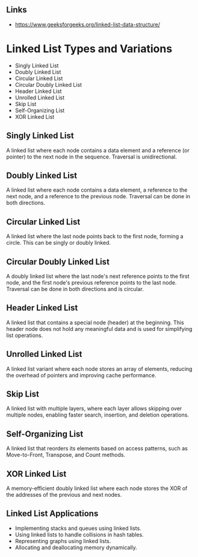 ## Links
- https://www.geeksforgeeks.org/linked-list-data-structure/

# Linked List Types and Variations

- Singly Linked List
- Doubly Linked List
- Circular Linked List
- Circular Doubly Linked List
- Header Linked List
- Unrolled Linked List
- Skip List
- Self-Organizing List
- XOR Linked List

## Singly Linked List
A linked list where each node contains a data element and a reference (or pointer) to the next node in the sequence. Traversal is unidirectional.

## Doubly Linked List
A linked list where each node contains a data element, a reference to the next node, and a reference to the previous node. Traversal can be done in both directions.

## Circular Linked List
A linked list where the last node points back to the first node, forming a circle. This can be singly or doubly linked.

## Circular Doubly Linked List
A doubly linked list where the last node's next reference points to the first node, and the first node's previous reference points to the last node. Traversal can be done in both directions and is circular.

## Header Linked List
A linked list that contains a special node (header) at the beginning. This header node does not hold any meaningful data and is used for simplifying list operations.

## Unrolled Linked List
A linked list variant where each node stores an array of elements, reducing the overhead of pointers and improving cache performance.

## Skip List
A linked list with multiple layers, where each layer allows skipping over multiple nodes, enabling faster search, insertion, and deletion operations.

## Self-Organizing List
A linked list that reorders its elements based on access patterns, such as Move-to-Front, Transpose, and Count methods.

## XOR Linked List
A memory-efficient doubly linked list where each node stores the XOR of the addresses of the previous and next nodes.


## Linked List Applications
- Implementing stacks and queues using linked lists.
- Using linked lists to handle collisions in hash tables.
- Representing graphs using linked lists.
- Allocating and deallocating memory dynamically.

